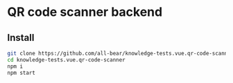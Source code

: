 # QR code scanner backend

## Install

```sh
git clone https://github.com/all-bear/knowledge-tests.vue.qr-code-scanner
cd knowledge-tests.vue.qr-code-scanner
npm i
npm start
``` 